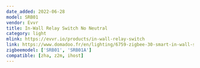 ```yaml
---
date_added: 2022-06-28
model: SRB01
vendor: Evvr
title: In-Wall Relay Switch No Neutral
category: light
mlink: https://evvr.io/products/in-wall-relay-switch
link: https://www.domadoo.fr/en/lighting/6759-zigbee-30-smart-in-wall-switch-dual-evvr-6974608610104.html
zigbeemodel: ['SRB01', 'SRB01A']
compatible: [zha, z2m, ihost]
---
```

